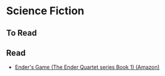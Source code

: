 Science Fiction
===============

To Read
-------



Read
----

* [Ender's Game (The Ender Quartet series Book 1) (Amazon)](http://www.amazon.com/Enders-Game-Ender-Quartet-Book-ebook/dp/B003G4W49C/ref=sr_1_1_ha?s=digital-text&ie=UTF8&qid=1439610012&sr=1-1&keywords=ender%27s+game)
